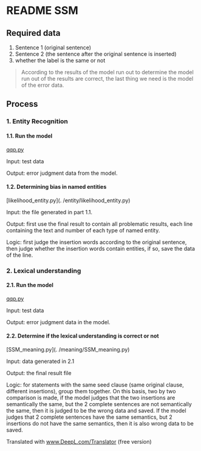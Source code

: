 # README SSM

## Required data

1. Sentence 1 (original sentence)
2. Sentence 2 (the sentence after the original sentence is inserted)
3. whether the label is the same or not

> According to the results of the model run out to determine the model run out of the results are correct, the last thing we need is the model of the error data.

## Process

### 1. Entity Recognition

#### 1.1. Run the model

[qqp.py](https://s3-us-west-2.amazonaws.com/secure.notion-static.com/b09e95db-846a-49c9-a788-c7a5fad9f1b4/qqp.py)

Input: test data

Output: error judgment data from the model.

#### 1.2. Determining bias in named entities

[likelihood_entity.py](. /entity/likelihood_entity.py)

Input: the file generated in part 1.1.

Output: first use the final result to contain all problematic results, each line containing the text and number of each type of named entity.

Logic: first judge the insertion words according to the original sentence, then judge whether the insertion words contain entities, if so, save the data of the line.

### 2. Lexical understanding

#### 2.1. Run the model

[qqp.py](https://s3-us-west-2.amazonaws.com/secure.notion-static.com/b09e95db-846a-49c9-a788-c7a5fad9f1b4/qqp.py)

Input: test data

Output: error judgment data in the model.

#### 2.2. Determine if the lexical understanding is correct or not

[SSM_meaning.py](. /meaning/SSM_meaning.py)

Input: data generated in 2.1

Output: the final result file

Logic: for statements with the same seed clause (same original clause, different insertions), group them together. On this basis, two by two comparison is made, if the model judges that the two insertions are semantically the same, but the 2 complete sentences are not semantically the same, then it is judged to be the wrong data and saved. If the model judges that 2 complete sentences have the same semantics, but 2 insertions do not have the same semantics, then it is also wrong data to be saved.

Translated with www.DeepL.com/Translator (free version)